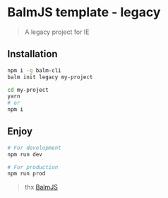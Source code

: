 # BalmJS template - legacy

> A legacy project for IE

## Installation

```sh
npm i -g balm-cli
balm init legacy my-project

cd my-project
yarn
# or
npm i
```

## Enjoy

```sh
# For development
npm run dev

# For production
npm run prod
```

> thx [BalmJS](https://balmjs.com/)
